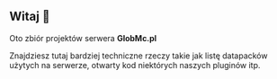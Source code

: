 ## Witaj 👋

Oto zbiór projektów serwera **GlobMc.pl**

Znajdziesz tutaj bardziej techniczne rzeczy takie jak listę datapacków użytych na serwerze, otwarty kod niektórych naszych pluginów itp.
